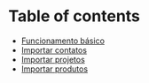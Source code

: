 # Table of contents

* [Funcionamento básico](README.md)
* [Importar contatos](importar-contatos.md)
* [Importar projetos](importar-projetos.md)
* [Importar produtos](importar-produtos.md)

